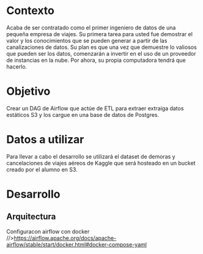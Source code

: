 # Contexto

Acaba de ser contratado como el primer ingeniero de datos de una pequeña empresa de viajes. Su primera tarea para usted fue demostrar el valor y los conocimientos que se
pueden generar a partir de las canalizaciones de datos. Su plan es que una vez que demuestre lo valiosos que pueden ser los datos, comenzarán a invertir en el uso de un proveedor de instancias en la nube. Por ahora, su propia computadora tendrá que hacerlo.

# Objetivo
Crear un DAG de Airflow que actúe de ETL para extraer extraiga datos estáticos S3 y los cargue en una base de datos de Postgres.

# Datos a utilizar
Para llevar a cabo el desarrollo se utilizará el dataset de demoras y cancelaciones de viajes aéreos de Kaggle que será hosteado en un bucket creado por el alumno
en S3.


# Desarrollo

## Arquitectura 


Configuracon airflow con docker //>https://airflow.apache.org/docs/apache-airflow/stable/start/docker.html#docker-compose-yaml

